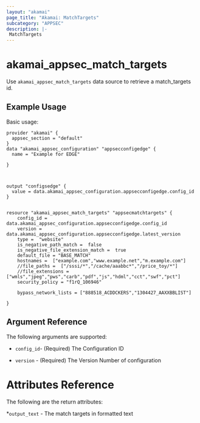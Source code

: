 ```yaml
---
layout: "akamai"
page_title: "Akamai: MatchTargets"
subcategory: "APPSEC"
description: |-
 MatchTargets
---
```


# akamai_appsec_match_targets

Use `akamai_appsec_match_targets` data source to retrieve a match_targets id.

## Example Usage

Basic usage:

```hcl
provider "akamai" {
  appsec_section = "default"
}
data "akamai_appsec_configuration" "appsecconfigedge" {
  name = "Example for EDGE"
  
}



output "configsedge" {
  value = data.akamai_appsec_configuration.appsecconfigedge.config_id
}


resource "akamai_appsec_match_targets" "appsecmatchtargets" {
    config_id = data.akamai_appsec_configuration.appsecconfigedge.config_id
    version = data.akamai_appsec_configuration.appsecconfigedge.latest_version
    type =  "website"
    is_negative_path_match =  false
    is_negative_file_extension_match =  true
    default_file = "BASE_MATCH"
    hostnames =  ["example.com","www.example.net","m.example.com"]
    //file_paths =  ["/sssi/*","/cache/aaabbc*","/price_toy/*"]
    //file_extensions = ["wmls","jpeg","pws","carb","pdf","js","hdml","cct","swf","pct"]
    security_policy = "f1rQ_106946"
 
    bypass_network_lists = ["888518_ACDDCKERS","1304427_AAXXBBLIST"]
    
}

```

## Argument Reference

The following arguments are supported:

* `config_id`- (Required) The Configuration ID

* `version` - (Required) The Version Number of configuration


# Attributes Reference

The following are the return attributes:

*`output_text` - The match targets in formatted text

